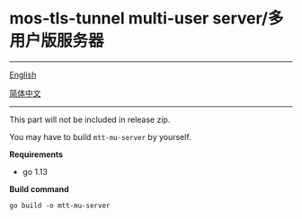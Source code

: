 # mos-tls-tunnel multi-user server/多用户版服务器

---

[English](README_en.md)

[简体中文](README_zh.md)

---

This part will not be included in release zip.

You may have to build `mtt-mu-server` by yourself.

**Requirements**

* go 1.13

**Build command**

    go build -o mtt-mu-server